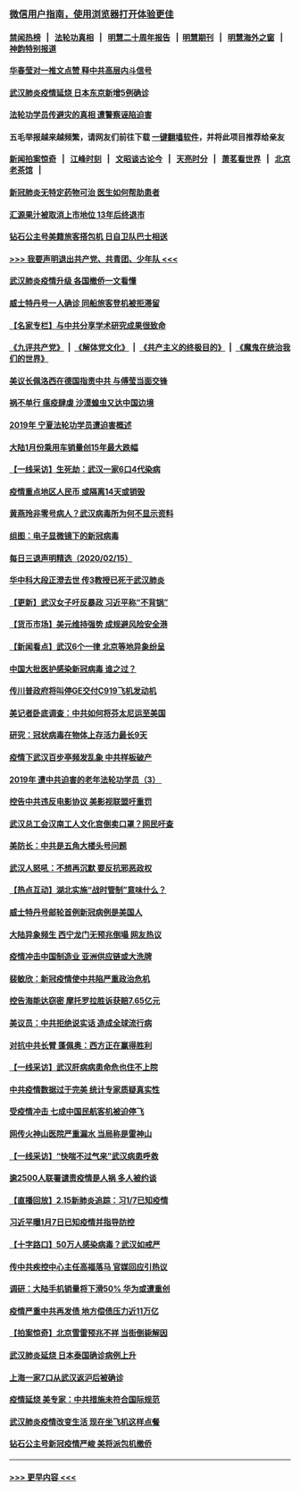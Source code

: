 ### [微信用户指南，使用浏览器打开体验更佳](https://github.com/gfw-breaker/banned-news1/blob/master/indexes/wechat-guide.md?t=0)
#### [禁闻热榜](热点新闻.md?t=0)  &nbsp;&nbsp;|&nbsp;&nbsp; [法轮功真相](https://github.com/gfw-breaker/truth/blob/master/README.md?t=0) &nbsp;&nbsp;|&nbsp;&nbsp; [明慧二十周年报告](https://github.com/gfw-breaker/mh-reports/blob/master/README.md?t=0) &nbsp;&nbsp;|&nbsp;&nbsp;[明慧期刊](https://github.com/gfw-breaker/mh-qikan) &nbsp;&nbsp;|&nbsp;&nbsp; [明慧海外之窗](https://github.com/gfw-breaker/mh-news/blob/master/README.md?t=0) &nbsp;&nbsp;|&nbsp;&nbsp; [神韵特别报道](https://github.com/gfw-breaker/mh-news/blob/master/shenyun.md?t=0)
#### [华春莹对一推文点赞 释中共高层内斗信号](../pages/nsc413/n11872861.md?t=02162055) 
#### [武汉肺炎疫情延烧 日本东京新增5例确诊](../pages/nsc413/n11873025.md?t=02162055) 
#### [法轮功学员传避灾的真相 遭警察诬陷迫害](../pages/nsc413/n11869217.md?t=02162055) 
#### 五毛举报越来越频繁，请网友们前往下载 [一键翻墙软件](https://github.com/gfw-breaker/ssr-accounts)，并将此项目推荐给亲友
#### [新闻拍案惊奇](https://github.com/gfw-breaker/banned-news1/blob/master/pages/link4.md) &nbsp;&nbsp;|&nbsp;&nbsp; [江峰时刻](https://github.com/gfw-breaker/banned-news1/blob/master/pages/link4.md) &nbsp;&nbsp;|&nbsp;&nbsp; [文昭谈古论今](https://github.com/gfw-breaker/banned-news1/blob/master/pages/link4.md) &nbsp;&nbsp;|&nbsp;&nbsp; [天亮时分](https://github.com/gfw-breaker/banned-news1/blob/master/pages/link4.md) &nbsp;&nbsp;|&nbsp;&nbsp; [萧茗看世界](https://github.com/gfw-breaker/banned-news1/blob/master/pages/link4.md) &nbsp;&nbsp;|&nbsp;&nbsp; [北京老茶馆](https://github.com/gfw-breaker/banned-news1/blob/master/pages/link4.md) &nbsp;&nbsp;|&nbsp;&nbsp; 
#### [新冠肺炎无特定药物可治 医生如何帮助患者](../pages/nsc413/n11868234.md?t=02162055) 
#### [汇源果汁被取消上市地位 13年后终退市](../pages/nsc413/n11872672.md?t=02162055) 
#### [钻石公主号美籍旅客搭包机 日自卫队巴士相送](../pages/nsc413/n11872947.md?t=02162055) 
#### [>>> 我要声明退出共产党、共青团、少年队 <<<](https://github.com/begood0513/goodnews/blob/master/quit/letter.md) 
#### [武汉肺炎疫情升级 各国撤侨一文看懂](../pages/nsc413/n11859313.md?t=02162055) 
#### [威士特丹号一人确诊 同船旅客登机被拒滞留](../pages/nsc413/n11872823.md?t=02162055) 
#### [【名家专栏】与中共分享学术研究成果很致命](../pages/nsc413/n11871916.md?t=02162055) 
#### [《九评共产党》](https://github.com/begood0513/9ping.md/blob/master/README.md) &nbsp;|&nbsp; [《解体党文化》](../../../../jtdwh.md/blob/master/README.md)  &nbsp;|&nbsp; [《共产主义的终极目的》](../../../../gczydzjmd.md/blob/master/README.md) &nbsp;|&nbsp; [《魔鬼在统治我们的世界》](../../../../mgztzwmdsj.md/blob/master/README.md) 
#### [美议长佩洛西在德国指责中共 与傅莹当面交锋](../pages/nsc413/n11872375.md?t=02162055) 
#### [祸不单行 瘟疫肆虐 沙漠蝗虫又达中国边境](../pages/nsc413/n11872485.md?t=02162055) 
#### [2019年 宁夏法轮功学员遭迫害概述](../pages/nsc413/n11858807.md?t=02162055) 
#### [大陆1月份乘用车销量创15年最大跌幅](../pages/nsc413/n11872290.md?t=02162055) 
#### [【一线采访】生死劫：武汉一家6口4代染病](../pages/nsc413/n11872460.md?t=02162055) 
#### [疫情重点地区人民币 或隔离14天或销毁](../pages/nsc413/n11872461.md?t=02162055) 
#### [黄燕玲非零号病人？武汉病毒所为何不显示资料](../pages/nsc413/n11872240.md?t=02162055) 
#### [组图：电子显微镜下的新冠病毒](../pages/nsc413/n11872057.md?t=02162055) 
#### [每日三退声明精选（2020/02/15）](../pages/nsc413/n11872255.md?t=02162055) 
#### [华中科大段正澄去世 传3教授已死于武汉肺炎](../pages/nsc413/n11872056.md?t=02162055) 
#### [【更新】武汉女子吁反暴政 习近平称“不背锅”](../pages/nsc413/n11801312.md?t=02162055) 
#### [【货币市场】美元维持强势 成规避风险安全港](../pages/nsc413/n11871937.md?t=02162055) 
#### [【新闻看点】武汉6个一律 北京等地异象纷呈](../pages/nsc413/n11871818.md?t=02162055) 
#### [中国大批医护感染新冠病毒 谁之过？](../pages/nsc413/n11871790.md?t=02162055) 
#### [传川普政府将叫停GE交付C919飞机发动机](../pages/nsc413/n11871600.md?t=02162055) 
#### [美记者卧底调查：中共如何将芬太尼运至美国](../pages/nsc413/n11871821.md?t=02162055) 
#### [研究：冠状病毒在物体上存活力最长9天](../pages/nsc413/n11871871.md?t=02162055) 
#### [疫情下武汉百步亭频发乱象 中共样板破产](../pages/nsc413/n11871457.md?t=02162055) 
#### [2019年 遭中共迫害的老年法轮功学员（3） ](../pages/nsc413/n11830056.md?t=02162055) 
#### [控告中共违反电影协议 美影视联盟吁重罚](../pages/nsc413/n11871820.md?t=02162055) 
#### [武汉总工会汉南工人文化宫倒卖口罩？网民吁查](../pages/nsc413/n11871739.md?t=02162055) 
#### [美防长：中共是五角大楼头号问题](../pages/nsc413/n11871768.md?t=02162055) 
#### [武汉人怒吼：不想再沉默 要反抗邪恶政权](../pages/nsc413/n11871584.md?t=02162055) 
#### [【热点互动】湖北实施“战时管制”意味什么？](../pages/nsc413/n11871747.md?t=02162055) 
#### [威士特丹号邮轮首例新冠病例是美国人](../pages/nsc413/n11871731.md?t=02162055) 
#### [大陆异象频生 西宁龙门无预兆倒塌 网友热议](../pages/nsc413/n11871150.md?t=02162055) 
#### [疫情冲击中国制造业 亚洲供应链或大洗牌](../pages/nsc413/n11871629.md?t=02162055) 
#### [裴敏欣：新冠疫情使中共陷严重政治危机](../pages/nsc413/n11871514.md?t=02162055) 
#### [控告海能达窃密 摩托罗拉胜诉获赔7.65亿元](../pages/nsc413/n11871594.md?t=02162055) 
#### [美议员：中共拒绝说实话 造成全球流行病](../pages/nsc413/n11871582.md?t=02162055) 
#### [对抗中共长臂 蓬佩奥：西方正在赢得胜利](../pages/nsc413/n11871500.md?t=02162055) 
#### [【一线采访】武汉肝病病患命危也住不上院](../pages/nsc413/n11870591.md?t=02162055) 
#### [中共疫情数据过于完美 统计专家质疑真实性](../pages/nsc413/n11870197.md?t=02162055) 
#### [受疫情冲击 七成中国民航客机被迫停飞](../pages/nsc413/n11871439.md?t=02162055) 
#### [网传火神山医院严重漏水 当局称是雷神山](../pages/nsc413/n11871477.md?t=02162055) 
#### [【一线采访】“快喘不过气来”武汉病患呼救](../pages/nsc413/n11870636.md?t=02162055) 
#### [逾2500人联署谴责疫情是人祸 多人被约谈](../pages/nsc413/n11871360.md?t=02162055) 
#### [【直播回放】2.15新肺炎追踪：习1/7已知疫情](../pages/nsc413/n11871276.md?t=02162055) 
#### [习近平曝1月7日已知疫情并指导防控](../pages/nsc413/n11871308.md?t=02162055) 
#### [【十字路口】50万人感染病毒？武汉如戒严](../pages/nsc413/n11870405.md?t=02162055) 
#### [传中共疾控中心主任高福落马 官媒回应引热议](../pages/nsc413/n11871097.md?t=02162055) 
#### [调研：大陆手机销量将下滑50% 华为或遭重创](../pages/nsc413/n11871161.md?t=02162055) 
#### [疫情严重中共再发债 地方偿债压力近11万亿](../pages/nsc413/n11870871.md?t=02162055) 
#### [【拍案惊奇】北京雪雷预兆不祥 当街倒毙解因](../pages/nsc413/n11870203.md?t=02162055) 
#### [武汉肺炎延烧 日本泰国确诊病例上升](../pages/nsc413/n11871063.md?t=02162055) 
#### [上海一家7口从武汉返沪后被确诊](../pages/nsc413/n11870996.md?t=02162055) 
#### [疫情延烧 美专家：中共措施未符合国际规范](../pages/nsc413/n11870777.md?t=02162055) 
#### [武汉肺炎疫情改变生活 现在坐飞机这样点餐](../pages/nsc413/n11868351.md?t=02162055) 
#### [钻石公主号新冠疫情严峻 美将派包机撤侨](../pages/nsc413/n11870505.md?t=02162055) 

----
#### [ >>> 更早内容 <<< ](../indexes/nsc413-earlier.md)
